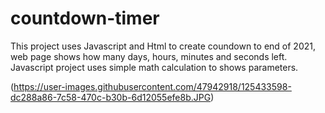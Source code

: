 # countdown-timer
This project uses Javascript and Html to create coundown to end of 2021, web page shows how many days, hours, minutes and seconds left.
Javascript project uses simple math calculation to shows parameters.

(https://user-images.githubusercontent.com/47942918/125433598-dc288a86-7c58-470c-b30b-6d12055efe8b.JPG)

